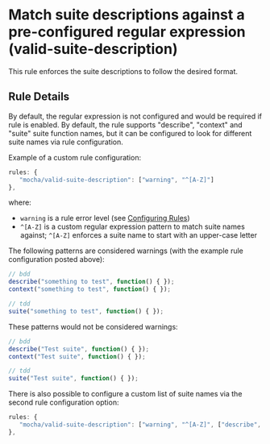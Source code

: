 # Match suite descriptions against a pre-configured regular expression (valid-suite-description)

This rule enforces the suite descriptions to follow the desired format. 

## Rule Details

By default, the regular expression is not configured and would be required if rule is enabled. 
By default, the rule supports "describe", "context" and "suite" suite function names, but it can be configured to look for different suite names via rule configuration.

Example of a custom rule configuration:

```js
rules: {
   "mocha/valid-suite-description": ["warning", "^[A-Z]"]
},
```

where:

 * `warning` is a rule error level (see [Configuring Rules](http://eslint.org/docs/user-guide/configuring#configuring-rules))
 * `^[A-Z]` is a custom regular expression pattern to match suite names against; `^[A-Z]` enforces a suite name to start with an upper-case letter

The following patterns are considered warnings (with the example rule configuration posted above):

```js
// bdd
describe("something to test", function() { });
context("something to test", function() { });

// tdd
suite("something to test", function() { });
```

These patterns would not be considered warnings:

```js
// bdd
describe("Test suite", function() { });
context("Test suite", function() { });

// tdd
suite("Test suite", function() { });
```

There is also possible to configure a custom list of suite names via the second rule configuration option:

```js
rules: {
   "mocha/valid-suite-description": ["warning", "^[A-Z]", ["describe", "context", "suite", "mysuitename"]]
},
```
